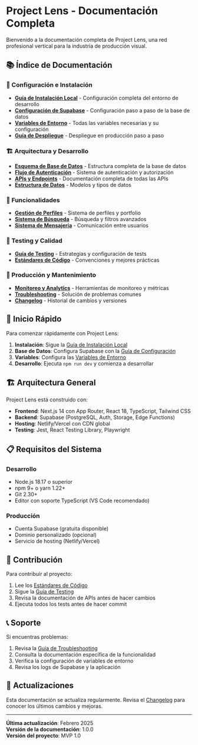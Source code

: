 # Project Lens - Documentación Completa

Bienvenido a la documentación completa de Project Lens, una red profesional vertical para la industria de producción visual.

## 📚 Índice de Documentación

### 🚀 Configuración e Instalación
- [**Guía de Instalación Local**](./installation.md) - Configuración completa del entorno de desarrollo
- [**Configuración de Supabase**](./supabase-setup.md) - Configuración paso a paso de la base de datos
- [**Variables de Entorno**](./environment-variables.md) - Todas las variables necesarias y su configuración
- [**Guía de Despliegue**](./deployment-guide.md) - Despliegue en producción paso a paso

### 🏗️ Arquitectura y Desarrollo
- [**Esquema de Base de Datos**](./database-schema.md) - Estructura completa de la base de datos
- [**Flujo de Autenticación**](./authentication-flow.md) - Sistema de autenticación y autorización
- [**APIs y Endpoints**](./api-documentation.md) - Documentación completa de todas las APIs
- [**Estructura de Datos**](./data-structures.md) - Modelos y tipos de datos

### 🔧 Funcionalidades
- [**Gestión de Perfiles**](./profile-management-api.md) - Sistema de perfiles y portfolio
- [**Sistema de Búsqueda**](./search-api.md) - Búsqueda y filtros avanzados
- [**Sistema de Mensajería**](./messaging-system.md) - Comunicación entre usuarios

### 🧪 Testing y Calidad
- [**Guía de Testing**](./testing-guide.md) - Estrategias y configuración de tests
- [**Estándares de Código**](./code-standards.md) - Convenciones y mejores prácticas

### 🚀 Producción y Mantenimiento
- [**Monitoreo y Analytics**](./monitoring.md) - Herramientas de monitoreo y métricas
- [**Troubleshooting**](./troubleshooting.md) - Solución de problemas comunes
- [**Changelog**](./changelog.md) - Historial de cambios y versiones

## 🎯 Inicio Rápido

Para comenzar rápidamente con Project Lens:

1. **Instalación**: Sigue la [Guía de Instalación Local](./installation.md)
2. **Base de Datos**: Configura Supabase con la [Guía de Configuración](./supabase-setup.md)
3. **Variables**: Configura las [Variables de Entorno](./environment-variables.md)
4. **Desarrollo**: Ejecuta `npm run dev` y comienza a desarrollar

## 🏗️ Arquitectura General

Project Lens está construido con:

- **Frontend**: Next.js 14 con App Router, React 18, TypeScript, Tailwind CSS
- **Backend**: Supabase (PostgreSQL, Auth, Storage, Edge Functions)
- **Hosting**: Netlify/Vercel con CDN global
- **Testing**: Jest, React Testing Library, Playwright

## 📋 Requisitos del Sistema

### Desarrollo
- Node.js 18.17 o superior
- npm 9+ o yarn 1.22+
- Git 2.30+
- Editor con soporte TypeScript (VS Code recomendado)

### Producción
- Cuenta Supabase (gratuita disponible)
- Dominio personalizado (opcional)
- Servicio de hosting (Netlify/Vercel)

## 🤝 Contribución

Para contribuir al proyecto:

1. Lee los [Estándares de Código](./code-standards.md)
2. Sigue la [Guía de Testing](./testing-guide.md)
3. Revisa la documentación de APIs antes de hacer cambios
4. Ejecuta todos los tests antes de hacer commit

## 📞 Soporte

Si encuentras problemas:

1. Revisa la [Guía de Troubleshooting](./troubleshooting.md)
2. Consulta la documentación específica de la funcionalidad
3. Verifica la configuración de variables de entorno
4. Revisa los logs de Supabase y la aplicación

## 🔄 Actualizaciones

Esta documentación se actualiza regularmente. Revisa el [Changelog](./changelog.md) para conocer los últimos cambios y mejoras.

---

**Última actualización**: Febrero 2025  
**Versión de la documentación**: 1.0.0  
**Versión del proyecto**: MVP 1.0
